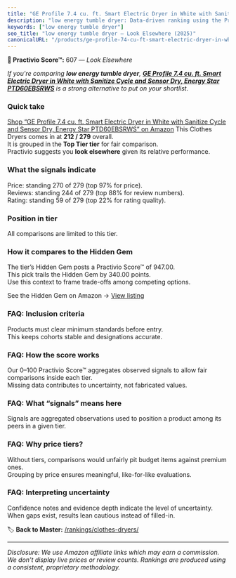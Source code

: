 ```yaml
---
title: "GE Profile 7.4 cu. ft. Smart Electric Dryer in White with Sanitize Cycle and Sensor Dry, Energy Star PTD60EBSRWS"
description: "low energy tumble dryer: Data-driven ranking using the Practivio Score™. Positioned by quality, value, demand, findability, momentum."
keywords: ["low energy tumble dryer"]
seo_title: "low energy tumble dryer — Look Elsewhere (2025)"
canonicalURL: "/products/ge-profile-74-cu-ft-smart-electric-dryer-in-white-with-sanitize-cycle-and-sensor-dry-energy-star-ptd60ebsrws-B0BNZC8DFT/"
---
```


**🚫 Practivio Score™:** 607 — _Look Elsewhere_


*If you're comparing **low energy tumble dryer**, **[GE Profile 7.4 cu. ft. Smart Electric Dryer in White with Sanitize Cycle and Sensor Dry, Energy Star PTD60EBSRWS](https://www.amazon.com/dp/B0BNZC8DFT?tag=practivio-20)** is a strong alternative to put on your shortlist.*
### Quick take
[Shop “GE Profile 7.4 cu. ft. Smart Electric Dryer in White with Sanitize Cycle and Sensor Dry, Energy Star PTD60EBSRWS” on Amazon](https://www.amazon.com/dp/B0BNZC8DFT?tag=practivio-20)
This Clothes Dryers comes in at **212 / 279** overall.  
It is grouped in the **Top Tier tier** for fair comparison.  
Practivio suggests you **look elsewhere** given its relative performance.

### What the signals indicate
Price: standing 270 of 279 (top 97% for price).  
Reviews: standing 244 of 279 (top 88% for review numbers).  
Rating: standing 59 of 279 (top 22% for rating quality).  

### Position in tier
All comparisons are limited to this tier.

### How it compares to the Hidden Gem
The tier’s Hidden Gem posts a Practivio Score™ of 947.00.  
This pick trails the Hidden Gem by 340.00 points.  
Use this context to frame trade-offs among competing options.  

See the Hidden Gem on Amazon → [View listing](https://www.amazon.com/dp/B007P3N9O4?tag=practivio-20)

### FAQ: Inclusion criteria
Products must clear minimum standards before entry.  
This keeps cohorts stable and designations accurate.

### FAQ: How the score works
Our 0–100 Practivio Score™ aggregates observed signals to allow fair comparisons inside each tier.  
Missing data contributes to uncertainty, not fabricated values.

### FAQ: What “signals” means here
Signals are aggregated observations used to position a product among its peers in a given tier.

### FAQ: Why price tiers?
Without tiers, comparisons would unfairly pit budget items against premium ones.  
Grouping by price ensures meaningful, like-for-like evaluations.

### FAQ: Interpreting uncertainty
Confidence notes and evidence depth indicate the level of uncertainty.  
When gaps exist, results lean cautious instead of filled-in.


🏷️ **Back to Master:** [/rankings/clothes-dryers/](/rankings/clothes-dryers/)

---
_Disclosure: We use Amazon affiliate links which may earn a commission. We don’t display live prices or review counts. Rankings are produced using a consistent, proprietary methodology._
